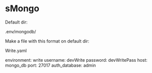 # sMongo

Default dir:

.env/mongodb/


Make a file with this format on default dir:

Write.yaml

environment:   write
username:      devWrite
password:      devWritePass
host:          mongo_db
port:          27017
auth_database: admin
